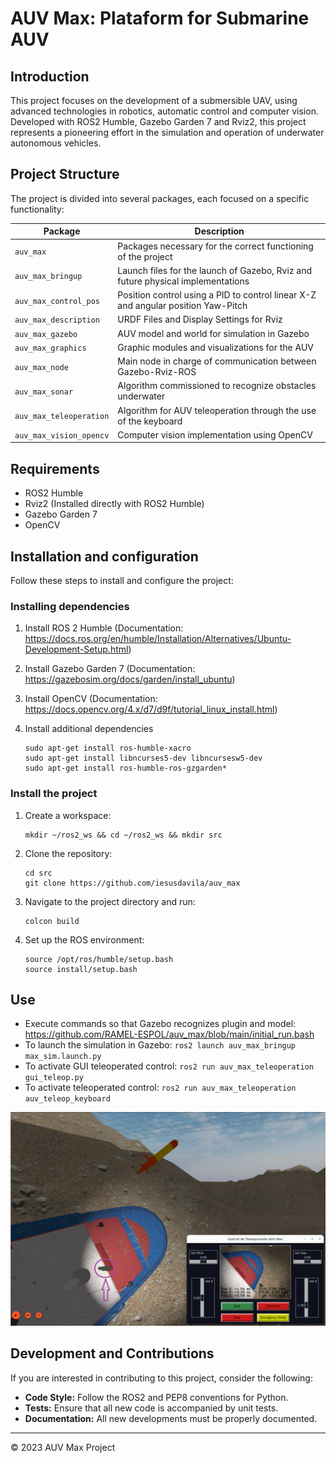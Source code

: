 # AUV Max: Plataform for Submarine AUV

## Introduction
This project focuses on the development of a submersible UAV, using advanced technologies in robotics, automatic control and computer vision. Developed with ROS2 Humble, Gazebo Garden 7 and Rviz2, this project represents a pioneering effort in the simulation and operation of underwater autonomous vehicles.

## Project Structure
The project is divided into several packages, each focused on a specific functionality:


| Package | Description |
| --- | --- |
| `auv_max` | Packages necessary for the correct functioning of the project |
| `auv_max_bringup` | Launch files for the launch of Gazebo, Rviz and future physical implementations |
| `auv_max_control_pos` | Position control using a PID to control linear X-Z and angular position Yaw-Pitch |
| `auv_max_description` | URDF Files and Display Settings for Rviz |
| `auv_max_gazebo` | AUV model and world for simulation in Gazebo |
| `auv_max_graphics` | Graphic modules and visualizations for the AUV |
| `auv_max_node` | Main node in charge of communication between Gazebo-Rviz-ROS |
| `auv_max_sonar` | Algorithm commissioned to recognize obstacles underwater |
| `auv_max_teleoperation` | Algorithm for AUV teleoperation through the use of the keyboard |
| `auv_max_vision_opencv` | Computer vision implementation using OpenCV |

## Requirements
- ROS2 Humble
- Rviz2 (Installed directly with ROS2 Humble)
- Gazebo Garden 7
- OpenCV

## Installation and configuration
Follow these steps to install and configure the project:

### Installing dependencies

1. Install ROS 2 Humble (Documentation: https://docs.ros.org/en/humble/Installation/Alternatives/Ubuntu-Development-Setup.html)

2. Install Gazebo Garden 7 (Documentation: https://gazebosim.org/docs/garden/install_ubuntu)

3. Install OpenCV (Documentation: https://docs.opencv.org/4.x/d7/d9f/tutorial_linux_install.html)

4. Install additional dependencies
   
   ```
   sudo apt-get install ros-humble-xacro
   sudo apt-get install libncurses5-dev libncursesw5-dev
   sudo apt-get install ros-humble-ros-gzgarden*
   ```
### Install the project

1. Create a workspace:
   ```
   mkdir ~/ros2_ws && cd ~/ros2_ws && mkdir src  
   ```
3. Clone the repository:
   ```
   cd src
   git clone https://github.com/iesusdavila/auv_max
   ```
4. Navigate to the project directory and run:
   ```
   colcon build
   ```
5. Set up the ROS environment:
   ```
   source /opt/ros/humble/setup.bash
   source install/setup.bash
   ```

## Use
- Execute commands so that Gazebo recognizes plugin and model: https://github.com/RAMEL-ESPOL/auv_max/blob/main/initial_run.bash
- To launch the simulation in Gazebo: `ros2 launch auv_max_bringup max_sim.launch.py`
- To activate GUI teleoperated control: `ros2 run auv_max_teleoperation gui_teleop.py`
- To activate teleoperated control: `ros2 run auv_max_teleoperation auv_teleop_keyboard`

<p align="center">
  <img src="docs/teleop_gui_1.png" alt="Texto alternativo">
</p>

## Development and Contributions
If you are interested in contributing to this project, consider the following:
- **Code Style:** Follow the ROS2 and PEP8 conventions for Python.
- **Tests:** Ensure that all new code is accompanied by unit tests.
- **Documentation:** All new developments must be properly documented.

---
© 2023 AUV Max Project
